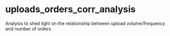 # uploads_orders_corr_analysis
Analysis to shed light on the relationship between upload volume/frequency and number of orders

